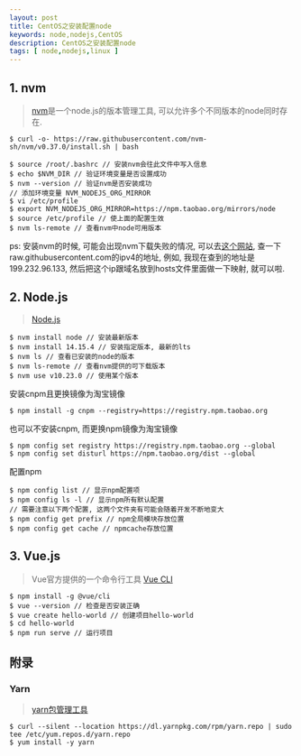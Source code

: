 ```yaml
---
layout: post
title: CentOS之安装配置node
keywords: node,nodejs,CentOS
description: CentOS之安装配置node
tags: [ node,nodejs,linux ]
---
```


## 1. nvm
> [nvm](https://github.com/nvm-sh/nvm)是一个node.js的版本管理工具, 可以允许多个不同版本的node同时存在.

```
$ curl -o- https://raw.githubusercontent.com/nvm-sh/nvm/v0.37.0/install.sh | bash
```
```
$ source /root/.bashrc // 安装nvm会往此文件中写入信息
$ echo $NVM_DIR // 验证环境变量是否设置成功
$ nvm --version // 验证nvm是否安装成功
// 添加环境变量 NVM_NODEJS_ORG_MIRROR
$ vi /etc/profile
$ export NVM_NODEJS_ORG_MIRROR=https://npm.taobao.org/mirrors/node
$ source /etc/profile // 使上面的配置生效
$ nvm ls-remote // 查看nvm中node可用版本
```

ps: 安装nvm的时候, 可能会出现nvm下载失败的情况, 可以去[这个网站](https://www.ipaddress.com), 查一下raw.githubusercontent.com的ipv4的地址, 例如, 我现在查到的地址是199.232.96.133, 然后把这个ip跟域名放到hosts文件里面做一下映射, 就可以啦.


## 2. Node.js
> [Node.js](https://nodejs.org/zh-cn/)

```
$ nvm install node // 安装最新版本
$ nvm install 14.15.4 // 安装指定版本, 最新的lts
$ nvm ls // 查看已安装的node的版本
$ nvm ls-remote // 查看nvm提供的可下载版本
$ nvm use v10.23.0 // 使用某个版本
```

安装cnpm且更换镜像为淘宝镜像
```
$ npm install -g cnpm --registry=https://registry.npm.taobao.org
```

也可以不安装cnpm, 而更换npm镜像为淘宝镜像
```
$ npm config set registry https://registry.npm.taobao.org --global
$ npm config set disturl https://npm.taobao.org/dist --global
```

配置npm
```
$ npm config list // 显示npm配置项
$ npm config ls -l // 显示npm所有默认配置
// 需要注意以下两个配置, 这两个文件夹有可能会随着开发不断地变大
$ npm config get prefix // npm全局模块存放位置
$ npm config get cache // npmcache存放位置
```

## 3. Vue.js
> Vue官方提供的一个命令行工具 [Vue CLI](https://cli.vuejs.org/zh/guide/)

```
$ npm install -g @vue/cli
$ vue --version // 检查是否安装正确
$ vue create hello-world // 创建项目hello-world
$ cd hello-world
$ npm run serve // 运行项目
```

## 附录

### Yarn
> [yarn包管理工具](https://classic.yarnpkg.com/zh-Hans/)

```
$ curl --silent --location https://dl.yarnpkg.com/rpm/yarn.repo | sudo tee /etc/yum.repos.d/yarn.repo
$ yum install -y yarn
```